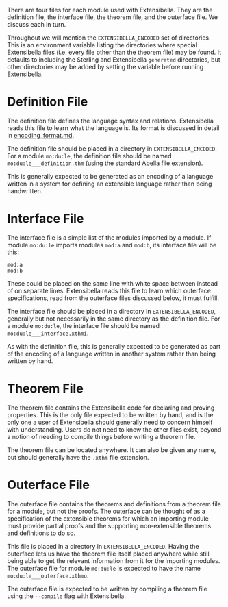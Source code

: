 
There are four files for each module used with Extensibella.  They are
the definition file, the interface file, the theorem file, and the
outerface file.  We discuss each in turn.

Throughout we will mention the `EXTENSIBELLA_ENCODED` set of
directories.  This is an environment variable listing the directories
where special Extensibella files (i.e. every file other than the
theorem file) may be found.  It defaults to
including the Sterling and Extensibella `generated` directories, but
other directories may be added by setting the variable before running
Extensibella.




Definition File
======================================================================
The definition file defines the language syntax and relations.
Extensibella reads this file to learn what the language is.  Its
format is discussed in detail in [encoding_format.md]().

The definition file should be placed in a directory in
`EXTENSIBELLA_ENCODED`.  For a module `mo:du:le`, the definition file
should be named `mo:du:le___definition.thm` (using the standard Abella
file extension).

This is generally expected to be generated as an encoding of a
language written in a system for defining an extensible language
rather than being handwritten.




Interface File
======================================================================
The interface file is a simple list of the modules imported by a
module.  If module `mo:du:le` imports modules `mod:a` and `mod:b`, its
interface file will be this:
```
mod:a
mod:b
```
These could be placed on the same line with white space between
instead of on separate lines.  Extensibella reads this file to learn
which outerface specifications, read from the outerface files
discussed below, it must fulfill.

The interface file should be placed in a directory in
`EXTENSIBELLA_ENCODED`, generally but not necessarily in the same
directory as the definition file.  For a module `mo:du:le`, the
interface file should be named `mo:du:le___interface.xthmi`.

As with the definition file, this is generally expected to be
generated as part of the encoding of a language written in another
system rather than being written by hand.




Theorem File
======================================================================
The theorem file contains the Extensibella code for declaring and
proving properties.  This is the only file expected to be written by
hand, and is the only one a user of Extensibella should generally need
to concern himself with understanding.  Users do not need to know the
other files exist, beyond a notion of needing to compile things before
writing a theorem file.

The theorem file can be located anywhere.  It can also be given any
name, but should generally have the `.xthm` file extension.




Outerface File
======================================================================
The outerface file contains the theorems and definitions from a
theorem file for a module, but not the proofs.  The outerface can be
thought of as a specification of the extensible theorems for which an
importing module must provide partial proofs and the supporting
non-extensible theorems and definitions to do so.

This file is placed in a directory in `EXTENSIBELLA_ENCODED`.  Having
the outerface lets us have the theorem file itself placed anywhere
while still being able to get the relevant information from it for the
importing modules.  The outerface file for module `mo:du:le` is
expected to have the name `mo:du:le___outerface.xthmo`.

The outerface file is expected to be written by compiling a theorem
file using the `--compile` flag with Extensibella.
